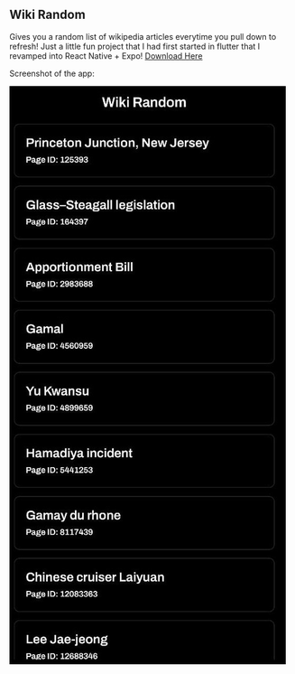 ## Wiki Random

Gives you a random list of wikipedia articles everytime you pull down to refresh! Just a little fun project that I had first started in flutter that I revamped into React Native + Expo! [Download Here](https://github.com/mulitet4/Wiki-Random/releases/download/latest/wiki-random_v1.0.0.apk)

Screenshot of the app:

![Alt text](assets/wiki-random.jpg?raw=true 'Title')
